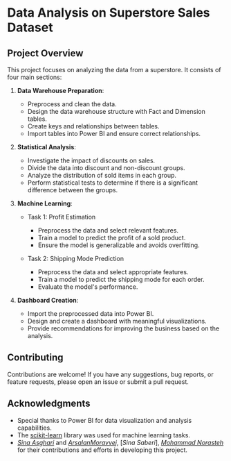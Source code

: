 # Data Analysis on Superstore Sales Dataset

## Project Overview
This project focuses on analyzing the data from a superstore. It consists of four main sections:

1. **Data Warehouse Preparation**:
   - Preprocess and clean the data.
   - Design the data warehouse structure with Fact and Dimension tables.
   - Create keys and relationships between tables.
   - Import tables into Power BI and ensure correct relationships.

2. **Statistical Analysis**:
   - Investigate the impact of discounts on sales.
   - Divide the data into discount and non-discount groups.
   - Analyze the distribution of sold items in each group.
   - Perform statistical tests to determine if there is a significant difference between the groups.

3. **Machine Learning**:
   - Task 1: Profit Estimation
     - Preprocess the data and select relevant features.
     - Train a model to predict the profit of a sold product.
     - Ensure the model is generalizable and avoids overfitting.

   - Task 2: Shipping Mode Prediction
     - Preprocess the data and select appropriate features.
     - Train a model to predict the shipping mode for each order.
     - Evaluate the model's performance.

4. **Dashboard Creation**:
   - Import the preprocessed data into Power BI.
   - Design and create a dashboard with meaningful visualizations.
   - Provide recommendations for improving the business based on the analysis.

## Contributing
Contributions are welcome! If you have any suggestions, bug reports, or feature requests, please open an issue or submit a pull request.

## Acknowledgments
- Special thanks to Power BI for data visualization and analysis capabilities.
- The [scikit-learn](https://scikit-learn.org/) library was used for machine learning tasks.
- [*Sina Asghari*](https://github.com/sinaaasghari) and [*ArsalanMoravvej*](https://github.com/ArsalanMoravvej), [*Sina Saberi*], [*Mohammad Norasteh*](https://github.com/houman-nr) for their contributions and efforts in developing this project.


